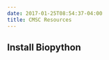 ```yaml
---
date: 2017-01-25T08:54:37-04:00
title: CMSC Resources 
---
```



Install Biopython
-----------------

